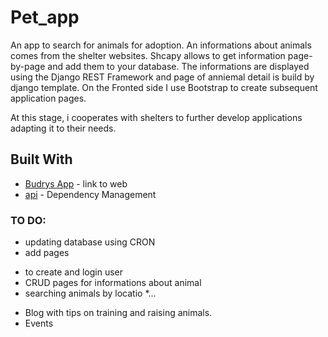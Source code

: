 # Pet_app
An app to search for animals for adoption. An informations about animals comes from the shelter websites. Shcapy allows to get  information page-by-page and add them to your database. The informations are displayed using the Django REST Framework and page of anniemal detail is build by django template. On the Fronted side I use Bootstrap to create subsequent application pages.

At this stage, i cooperates with shelters to further develop applications adapting it to their needs.

## Built With
* [Budrys App](www.budrys.org) - link to web
* [api](www.budrys.org/animals/) - Dependency Management

### TO DO:
- updating database using CRON
- add pages 
* to create and login user
* CRUD pages for informations about animal 
* searching animals by locatio
*...
- Blog with tips on training and raising animals.
- Events
